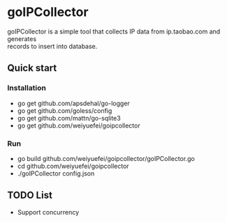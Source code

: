 goIPCollector
============
goIPCollector is a simple tool that collects IP data from ip.taobao.com and generates<br>
records to insert into database.

Quick start
--------------
### Installation
* go get github.com/apsdehal/go-logger<br>
* go get github.com/goless/config<br>
* go get github.com/mattn/go-sqlite3<br>
* go get github.com/weiyuefei/goipcollector<br>

### Run
* go build github.com/weiyuefei/goipcollector/goIPCollector.go
* cd github.com/weiyuefei/goipcollector
* ./goIPCollector config.json

TODO List
------------
* Support concurrency
